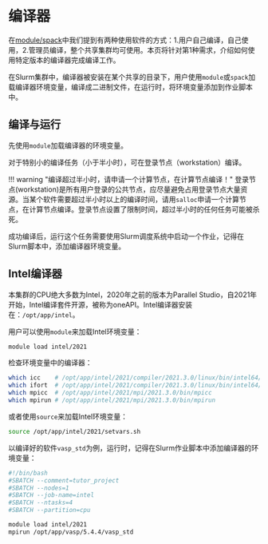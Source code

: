 # 编译器

在[module/spack](./module-spack.md)中我们提到有两种使用软件的方式：1.用户自己编译，自己使用，2.管理员编译，整个共享集群均可使用。本页将针对第1种需求，介绍如何使用特定版本的编译器完成编译工作。

在Slurm集群中，编译器被安装在某个共享的目录下，用户使用`module`或`spack`加载编译器环境变量，编译成二进制文件，在运行时，将环境变量添加到作业脚本中。

## 编译与运行

先使用`module`加载编译器的环境变量。

对于特别小的编译任务（小于半小时），可在登录节点（workstation）编译。

!!! warning "编译超过半小时，请申请一个计算节点，在计算节点编译！"
    登录节点(workstation)是所有用户登录的公共节点，应尽量避免占用登录节点大量资源。当某个软件需要超过半小时以上的编译时间，请用`salloc`申请一个计算节点，在计算节点编译。登录节点设置了限制时间，超过半小时的任何任务可能被杀死。

成功编译后，运行这个任务需要使用Slurm调度系统中启动一个作业，记得在Slurm脚本中，添加编译器环境变量。

## Intel编译器

本集群的CPU绝大多数为Intel，2020年之前的版本为Parallel Studio，自2021年开始，Intel编译套件开源，被称为oneAPI。Intel编译器安装在：`/opt/app/intel`。

用户可以使用`module`来加载Intel环境变量：

```bash
module load intel/2021
```

检查环境变量中的编译器：

```bash
which icc    # /opt/app/intel/2021/compiler/2021.3.0/linux/bin/intel64/icc
which ifort  # /opt/app/intel/2021/compiler/2021.3.0/linux/bin/intel64/ifort
which mpicc  # /opt/app/intel/2021/mpi/2021.3.0/bin/mpicc
which mpirun # /opt/app/intel/2021/mpi/2021.3.0/bin/mpirun
```

或者使用`source`来加载Intel环境变量：

```bash
source /opt/app/intel/2021/setvars.sh
```

以编译好的软件`vasp_std`为例，运行时，记得在Slurm作业脚本中添加编译器的环境变量：

```bash
#!/bin/bash
#SBATCH --comment=tutor_project
#SBATCH --nodes=1
#SBATCH --job-name=intel
#SBATCH --ntasks=4
#SBATCH --partition=cpu

module load intel/2021
mpirun /opt/app/vasp/5.4.4/vasp_std
```
